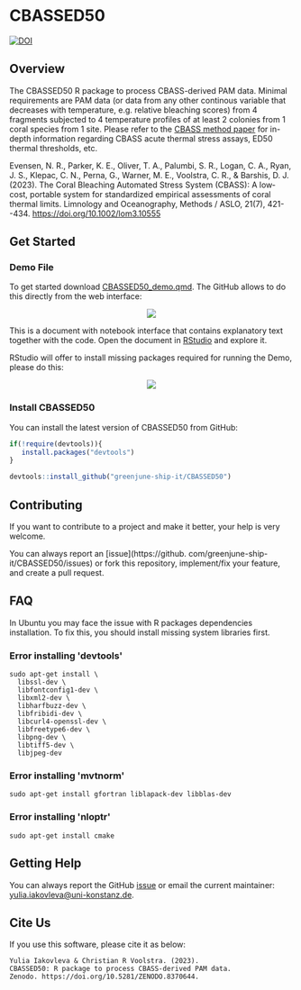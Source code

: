 # CBASSED50

[![DOI](https://zenodo.org/badge/DOI/10.5281/zenodo.8370645.svg)](https://doi.org/10.5281/zenodo.8370645)

## Overview

The CBASSED50 R package to process CBASS-derived PAM data. Minimal requirements are PAM data (or data from any other continous variable that decreases with temperature, e.g. relative bleaching scores) from 4 fragments subjected to 4 temperature profiles of at least 2 colonies from 1 coral species from 1 site. Please refer to the [CBASS method paper](https://aslopubs.onlinelibrary.wiley.com/doi/10.1002/lom3.10555) for in-depth information regarding CBASS acute thermal stress assays, ED50 thermal thresholds, etc.

Evensen, N. R., Parker, K. E., Oliver, T. A., Palumbi, S. R., Logan, C. A., Ryan, J. S., Klepac, C. N., Perna, G., Warner, M. E., Voolstra, C. R., & Barshis, D. J. (2023). The Coral Bleaching Automated Stress System (CBASS): A low‐cost, portable system for standardized empirical assessments of coral thermal limits. Limnology and Oceanography, Methods / ASLO, 21(7), 421--434. <https://doi.org/10.1002/lom3.10555>

## Get Started

### Demo File

To get started download [CBASSED50_demo.qmd](https://github.com/greenjune-ship-it/CBASSED50/blob/main/CBASSED50_demo.qmd). The GitHub allows to do this directly from the web interface:

<p align="center">

<img src="https://github.com/greenjune-ship-it/CBASSED50/assets/83506881/b6c9f376-f4b6-46f8-87c2-dce0ccb50ad3"/>

</p>

This is a document with notebook interface that contains explanatory text together with the code. Open the document in [RStudio](https://quarto.org/docs/get-started/hello/rstudio.html) and explore it.

RStudio will offer to install missing packages required for running the Demo, please do this:

<p align="center">

<img src="https://github.com/greenjune-ship-it/CBASSED50/assets/83506881/c90752eb-a487-4560-825d-ac5854f5920f"/>

</p>

### Install CBASSED50

You can install the latest version of CBASSED50 from GitHub:

``` r
if(!require(devtools)){
   install.packages("devtools")
}

devtools::install_github("greenjune-ship-it/CBASSED50")
```

## Contributing

If you want to contribute to a project and make it better, your help is very welcome.

You can always report an [issue](https://github.
com/greenjune-ship-it/CBASSED50/issues) or fork this repository, implement/fix your feature, and create a pull request.

## FAQ

In Ubuntu you may face the issue with R packages dependencies installation. To fix this, you should install missing system libraries first.

### Error installing 'devtools'

``` commandline
sudo apt-get install \
  libssl-dev \
  libfontconfig1-dev \
  libxml2-dev \
  libharfbuzz-dev \
  libfribidi-dev \
  libcurl4-openssl-dev \
  libfreetype6-dev \
  libpng-dev \
  libtiff5-dev \
  libjpeg-dev
```

### Error installing 'mvtnorm'

``` commandline
sudo apt-get install gfortran liblapack-dev libblas-dev
```

### Error installing 'nloptr'

``` commandline
sudo apt-get install cmake
```

## Getting Help

You can always report the GitHub [issue](https://github.com/greenjune-ship-it/CBASSED50/issues) or email the current maintainer: [yulia.iakovleva\@uni-konstanz.de](mailto:yulia.iakovleva@uni-konstanz.de).

## Cite Us

If you use this software, please cite it as below:

``` commandline
Yulia Iakovleva & Christian R Voolstra. (2023).
CBASSED50: R package to process CBASS-derived PAM data.
Zenodo. https://doi.org/10.5281/ZENODO.8370644.
```
